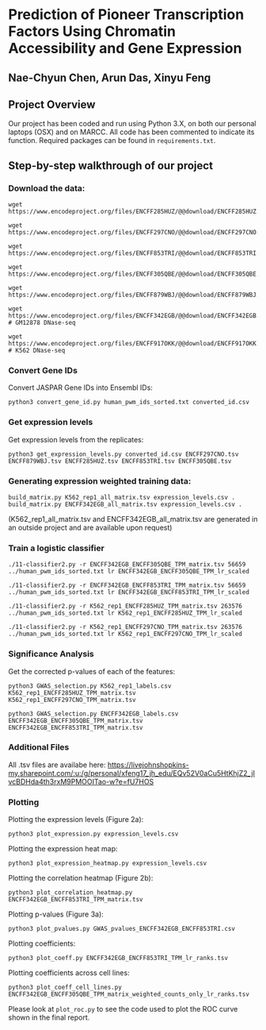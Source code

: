 # Prediction of Pioneer Transcription Factors Using Chromatin Accessibility and Gene Expression

## Nae-Chyun Chen, Arun Das, Xinyu Feng

## Project Overview

Our project has been coded and run using Python 3.X, on both our personal laptops (OSX) and on MARCC. All code has been commented to indicate its function. Required packages can be found in `requirements.txt`.

## Step-by-step walkthrough of our project
### Download the data:
```shell
wget https://www.encodeproject.org/files/ENCFF285HUZ/@@download/ENCFF285HUZ.tsv

wget https://www.encodeproject.org/files/ENCFF297CNO/@@download/ENCFF297CNO.tsv

wget https://www.encodeproject.org/files/ENCFF853TRI/@@download/ENCFF853TRI.tsv

wget https://www.encodeproject.org/files/ENCFF305QBE/@@download/ENCFF305QBE.tsv

wget https://www.encodeproject.org/files/ENCFF879WBJ/@@download/ENCFF879WBJ.tsv

wget https://www.encodeproject.org/files/ENCFF342EGB/@@download/ENCFF342EGB.bed.gz # GM12878 DNase-seq

wget https://www.encodeproject.org/files/ENCFF917OKK/@@download/ENCFF917OKK.bed.gz # K562 DNase-seq
```

### Convert Gene IDs
Convert JASPAR Gene IDs into Ensembl IDs:
```shell
python3 convert_gene_id.py human_pwm_ids_sorted.txt converted_id.csv
```

### Get expression levels
Get expression levels from the replicates:
```shell
python3 get_expression_levels.py converted_id.csv ENCFF297CNO.tsv ENCFF879WBJ.tsv ENCFF285HUZ.tsv ENCFF853TRI.tsv ENCFF305QBE.tsv
```

### Generating expression weighted training data:
```shell
build_matrix.py K562_rep1_all_matrix.tsv expression_levels.csv .
build_matrix.py ENCFF342EGB_all_matrix.tsv expression_levels.csv .
```
(K562_rep1_all_matrix.tsv and ENCFF342EGB_all_matrix.tsv are generated in an outside project and are available upon request)

### Train a logistic classifier
```shell
./11-classifier2.py -r ENCFF342EGB_ENCFF305QBE_TPM_matrix.tsv 56659 ../human_pwm_ids_sorted.txt lr ENCFF342EGB_ENCFF305QBE_TPM_lr_scaled

./11-classifier2.py -r ENCFF342EGB_ENCFF853TRI_TPM_matrix.tsv 56659 ../human_pwm_ids_sorted.txt lr ENCFF342EGB_ENCFF853TRI_TPM_lr_scaled

./11-classifier2.py -r K562_rep1_ENCFF285HUZ_TPM_matrix.tsv 263576 ../human_pwm_ids_sorted.txt lr K562_rep1_ENCFF285HUZ_TPM_lr_scaled

./11-classifier2.py -r K562_rep1_ENCFF297CNO_TPM_matrix.tsv 263576 ../human_pwm_ids_sorted.txt lr K562_rep1_ENCFF297CNO_TPM_lr_scaled
```

### Significance Analysis
Get the corrected p-values of each of the features:
```shell
python3 GWAS_selection.py K562_rep1_labels.csv K562_rep1_ENCFF285HUZ_TPM_matrix.tsv K562_rep1_ENCFF297CNO_TPM_matrix.tsv

python3 GWAS_selection.py ENCFF342EGB_labels.csv ENCFF342EGB_ENCFF305QBE_TPM_matrix.tsv ENCFF342EGB_ENCFF853TRI_TPM_matrix.tsv
```

### Additional Files
All .tsv files are availabe here:
https://livejohnshopkins-my.sharepoint.com/:u:/g/personal/xfeng17_jh_edu/EQv52V0aCu5HtKhjZ2_jIvcBDHda4th3rxM9PMOOITao-w?e=fU7HOS

### Plotting

Plotting the expression levels (Figure 2a):
```shell
python3 plot_expression.py expression_levels.csv
```
Plotting the expression heat map:
```shell
python3 plot_expression_heatmap.py expression_levels.csv
```
Plotting the correlation heatmap (Figure 2b):
```shell
python3 plot_correlation_heatmap.py ENCFF342EGB_ENCFF853TRI_TPM_matrix.tsv
```
Plotting p-values (Figure 3a):
```shell
python3 plot_pvalues.py GWAS_pvalues_ENCFF342EGB_ENCFF853TRI.csv
```
Plotting coefficients:
```shell
python3 plot_coeff.py ENCFF342EGB_ENCFF853TRI_TPM_lr_ranks.tsv
```
Plotting coefficients across cell lines:
```shell
python3 plot_coeff_cell_lines.py ENCFF342EGB_ENCFF305QBE_TPM_matrix_weighted_counts_only_lr_ranks.tsv
```

Please look at `plot_roc.py` to see the code used to plot the ROC curve shown in the final report.
